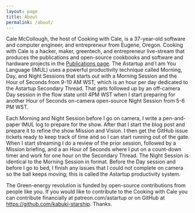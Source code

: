 ```yaml
---
layout: page
title: About
permalink: /about/
---
```


Cale McCollough, the host of Cooking with Cale, is a 37-year-old software and computer engineer, and entrepreneur from Eugene, Oregon. Cooking with Cale is a hacker, maker, greentech, and entrepreneur live-stream that produces the publications and open-source cookbooks and software and hardware projects in the [Publications page](/publications). The Astartup and I am You Language (IMUL) uses a powerful productivity technique called Morning, Day, and Night Sessions that starts out with a Morning Session and the Hour of Seconds from 9-10 AM WST, which is an hour per day dedicated to the Astartup Secondary Thread. That gets followed up by an off-camera Day session in the flow state until 4PM WST when I start preparing for another Hour of Seconds on-camera open-source Night Session from 5-6 PM WST.

Each Morning and Night Session before I go on camera, I write a pen-and-paper IMUL log to prepare for the show. After that I start the blog post and prepare it to refine the show Mission and Vision. I then get the GitHub issue tickets ready to keep track of time and so I can start running out of the gate. When I start streaming I do a review of the prior session, followed by a Mission briefing, and a an Hour of Seconds where I put on a count-down timer and work for one hour on the Secondary Thread. The Night Session is identical to the Morning Session in format. Before the Day session and before I go to bed, I finish any issues that I could not complete on camera so the ball keeps moving; this is called the Astartup productivity system.

The Green-energy revolution is funded by open-source contributions from people like you. If you would like to contribute to the Cooking with Cale you can contribute financially at patreon.com/astartup or on GitHub at https://github.com/kabuki-starship. Thanks.
